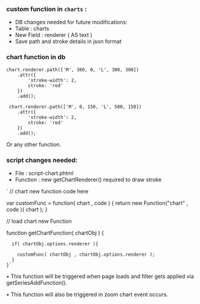 ### custom function in `charts` :


* DB changes needed for future modifications:
* Table : charts
* New Field : renderer ( AS text )
* Save path and stroke details in json format

### chart function in db ###

    chart.renderer.path(['M', 300, 0, 'L', 300, 300])
        .attr({
            'stroke-width': 2,
            stroke: 'red'
        })
        .add();
        
     chart.renderer.path(['M', 0, 150, 'L', 500, 150])
        .attr({
            'stroke-width': 2,
            stroke: 'red'
        })
        .add();


Or any other function.

### script changes needed:


*  File : script-chart.phtml
*  Function : new getChartRenderer() required to draw stroke

`   // chart new function code here

   var customFunc = function( chart , code ) {
      return new Function("chart" , code )( chart );
   }

   // load chart new Function

   function getChartFunction( chartObj ) {
    
      if( chartObj.options.renderer ){
        
        customFunc( chartObj , chartObj.options.renderer ); 
      }   
    }`
	

•	This function will be triggered when page loads and filter gets applied via getSeriesAddFunction().

•	This function will also be triggered in zoom chart event occurs.